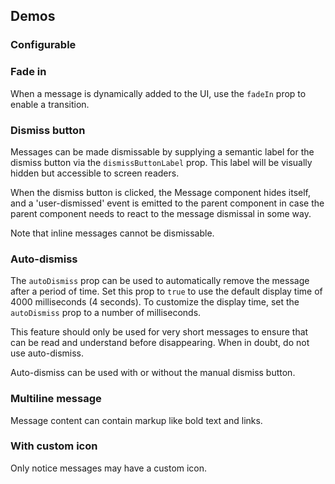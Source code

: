 <script setup>
import { CdxMessage } from '@wikimedia/codex';
import { cdxIconArticle } from '@wikimedia/codex-icons';
import MessageFadeIn from './../../component-demos/message/examples/MessageFadeIn.vue';
import MessageUserDismiss from './../../component-demos/message/examples/MessageUserDismiss.vue';
import MessageAutoDismiss from './../../component-demos/message/examples/MessageAutoDismiss.vue';

const controlsConfig = [
	{
		name: 'type',
		type: 'radio',
		options: [ 'notice', 'warning', 'error', 'success' ],
	},
	{
		name: 'inline',
		type: 'boolean'
	},
	{
		name: 'dismissButtonLabel',
		type: 'text',
		initial: 'Close'
	},
	{
		name: 'default',
		type: 'slot',
		default: 'Message text'
	}
];
</script>

## Demos

### Configurable

<cdx-demo-wrapper :controls-config="controlsConfig" :show-generated-code="true">
<template v-slot:demo="{ propValues, slotValues }">
<cdx-message v-bind="propValues">{{ slotValues.default }}</cdx-message>
</template>
</cdx-demo-wrapper>

### Fade in

When a message is dynamically added to the UI, use the `fadeIn` prop to enable a transition.

<cdx-demo-wrapper :force-reset="true">
<template v-slot:demo>
<MessageFadeIn />
</template>

<template v-slot:code>

<!-- Note that this code is a simplified version of the MessageFadeIn component. CSS classes and
styles specific to the demo have been removed to avoid confusion. -->

```vue
<template>
	<cdx-button :disabled="showMessage" @click="showMessage = true">
		Show message
	</cdx-button>
	<cdx-message
		v-if="showMessage"
		type="warning"
		:fade-in="true"
	>
		<p><strong>Warning!</strong> Here's some information you should know.</p>
	</cdx-message>
</template>

<script lang="ts">
import { defineComponent } from 'vue';
import { CdxMessage, CdxButton } from '@wikimedia/codex';

export default defineComponent( {
	name: 'MessageFadeIn',
	components: { CdxMessage, CdxButton },
	data() {
		return {
			showMessage: false
		};
	}
} );
</script>
```

</template>
</cdx-demo-wrapper>

### Dismiss button

Messages can be made dismissable by supplying a semantic label for the dismiss button via the
`dismissButtonLabel` prop. This label will be visually hidden but accessible to screen readers.

When the dismiss button is clicked, the Message component hides itself, and a 'user-dismissed' event
is emitted to the parent component in case the parent component needs to react to the message
dismissal in some way.

Note that inline messages cannot be dismissable.

<cdx-demo-wrapper :force-reset="true">
<template v-slot:demo>
<MessageUserDismiss />
</template>

<template v-slot:code>

```vue
<cdx-message dismiss-button-label="Close">
	Notice message with dismiss button
</cdx-message>
```

</template>
</cdx-demo-wrapper>

### Auto-dismiss

The `autoDismiss` prop can be used to automatically remove the message after a period of time.
Set this prop to `true` to use the default display time of 4000 milliseconds (4 seconds). To
customize the display time, set the `autoDismiss` prop to a number of milliseconds.

This feature should only be used for very short messages to ensure that can be read and understand
before disappearing. When in doubt, do not use auto-dismiss.

Auto-dismiss can be used with or without the manual dismiss button.

<cdx-demo-wrapper :force-reset="true">
<template v-slot:demo>
<MessageAutoDismiss />
</template>

<template v-slot:code>

<!-- Note that this code is a simplified version of the MessageAutoDismiss component. CSS classes
and styles specific to the demo, the "reset" tip, and the logic for showing that tip have been
removed to avoid confusion. -->
```vue
<template>
	<cdx-button :disabled="showMessage" @click="showMessage = true">
		Show message
	</cdx-button>
	<cdx-message
		v-if="showMessage"
		type="success"
		:fade-in="true"
		:auto-dismiss="true"
		:display-time="3000"
	>
		Success! This message will disappear...
	</cdx-message>
</template>

<script lang="ts">
import { defineComponent } from 'vue';
import { CdxMessage, CdxButton } from '@wikimedia/codex';

export default defineComponent( {
	name: 'MessageAutoDismiss',
	components: { CdxMessage, CdxButton },
	data() {
		return {
			showMessage: false
		};
	}
} );
</script>
```

</template>
</cdx-demo-wrapper>

### Multiline message

Message content can contain markup like bold text and links.

<cdx-demo-wrapper>
<template v-slot:demo>
<cdx-message type="error">
<p><strong>An error has occurred</strong></p>
<p>Comprehensive explanation of the error</p>
<p><a href="#">Link</a> to more information.</p>
</cdx-message>
</template>

<template v-slot:code>

```vue
<cdx-message type="error">
	<p><strong>An error has occurred</strong></p>
	<p>Comprehensive explanation of the error</p>
</cdx-message>
```

</template>
</cdx-demo-wrapper>

### With custom icon

Only notice messages may have a custom icon.

<cdx-demo-wrapper>
<template v-slot:demo>
<cdx-message :icon="cdxIconArticle">
Notice message with custom icon
</cdx-message>
</template>

<template v-slot:code>

```vue
<cdx-message :icon="cdxIconArticle">
	Notice message with custom icon
</cdx-message>
```

</template>
</cdx-demo-wrapper>

<style lang="less" scoped>
@import ( reference ) '@wikimedia/codex-design-tokens/dist/theme-wikimedia-ui.less';

.cdx-demo-wrapper {
	:deep( p ) {
		margin: 0;
		line-height: 1.4;
	}
}
</style>
